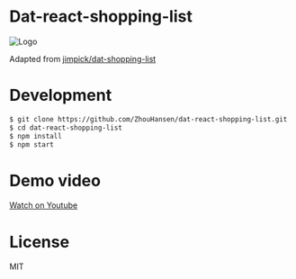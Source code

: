 # Dat-react-shopping-list

![Logo](https://dat-shopping-list.glitch.me/img/dat-shopping-list-96.png)

Adapted from [jimpick/dat-shopping-list](https://github.com/jimpick/dat-shopping-list)

# Development

```bash
$ git clone https://github.com/ZhouHansen/dat-react-shopping-list.git
$ cd dat-react-shopping-list
$ npm install
$ npm start
```

# Demo video

[Watch on Youtube](https://www.youtube.com/watch?v=e48GsHj-nVk)

# License

MIT

